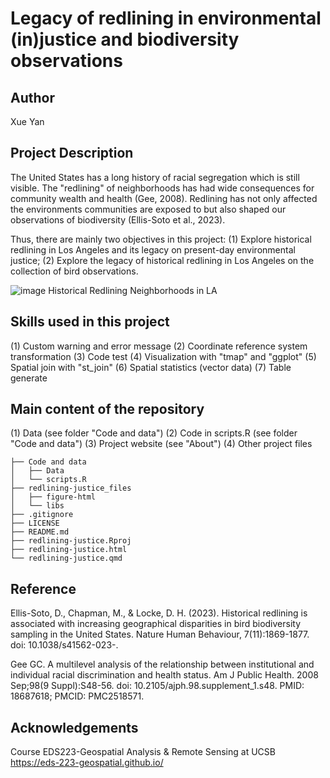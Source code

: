 # Legacy of redlining in environmental (in)justice and biodiversity observations
## Author
Xue Yan

## Project Description

The United States has a long history of racial segregation which is still visible. The "redlining" of neighborhoods has had wide consequences for community wealth and health (Gee, 2008).
Redlining has not only affected the environments communities are exposed to but also shaped our observations of biodiversity (Ellis-Soto et al., 2023).

Thus, there are mainly two objectives in this project: 
(1) Explore historical redlining in Los Angeles and its legacy on present-day environmental justice;
(2) Explore the legacy of historical redlining in Los Angeles on the collection of bird observations.

![image](https://github.com/user-attachments/assets/9b127158-1e74-4cd3-9cf3-27d2e4c895fc)
Historical Redlining Neighborhoods in LA

## Skills used in this project

(1) Custom warning and error message 
(2) Coordinate reference system transformation
(3) Code test
(4) Visualization with "tmap" and "ggplot"
(5) Spatial join with "st_join"
(6) Spatial statistics (vector data)
(7) Table generate

## Main content of the repository

(1) Data (see folder "Code and data")
(2) Code in scripts.R (see folder "Code and data")
(3) Project website (see "About")
(4) Other project files
```
├── Code and data
│   ├── Data
│   └── scripts.R
├── redlining-justice_files
│   ├── figure-html
│   └── libs
├── .gitignore
├── LICENSE
├── README.md
├── redlining-justice.Rproj
├── redlining-justice.html
└── redlining-justice.qmd
```
## Reference
Ellis-Soto, D., Chapman, M., & Locke, D. H. (2023). Historical redlining is associated with increasing geographical disparities in bird biodiversity sampling in the United States. Nature Human Behaviour, 7(11):1869-1877. doi: 10.1038/s41562-023-.

Gee GC. A multilevel analysis of the relationship between institutional and individual racial discrimination and health status. Am J Public Health. 2008 Sep;98(9 Suppl):S48-56. doi: 10.2105/ajph.98.supplement_1.s48. PMID: 18687618; PMCID: PMC2518571.

## Acknowledgements
Course EDS223-Geospatial Analysis & Remote Sensing at UCSB
https://eds-223-geospatial.github.io/
